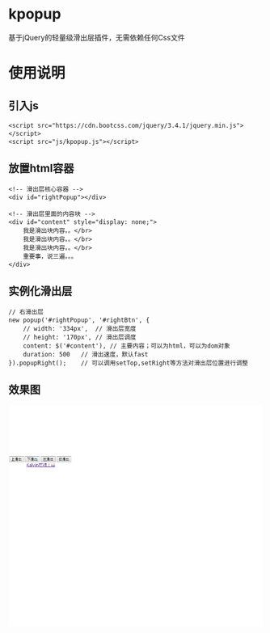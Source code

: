 # kpopup
基于jQuery的轻量级滑出层插件，无需依赖任何Css文件

# 使用说明

## 引入js
```
<script src="https://cdn.bootcss.com/jquery/3.4.1/jquery.min.js"></script>
<script src="js/kpopup.js"></script>
```
## 放置html容器
```
<!-- 滑出层核心容器 -->
<div id="rightPopup"></div>

<!-- 滑出层里面的内容块 -->
<div id="content" style="display: none;">
    我是滑出块内容。。</br>
    我是滑出块内容。。</br>
    我是滑出块内容。。</br>
    重要事，说三遍。。。
</div>

```

## 实例化滑出层

```
// 右滑出层
new popup('#rightPopup', '#rightBtn', {
    // width: '334px',	// 滑出层宽度
    // height: '170px',	// 滑出层调度
    content: $('#content'),	// 主要内容；可以为html，可以为dom对象
    duration: 500	// 滑出速度，默认fast
}).popupRight();	// 可以调用setTop,setRight等方法对滑出层位置进行调整
```

## 效果图
![滑出效果](https://github.com/kalvinGit/kpopup/blob/master/img/GIF.gif)
